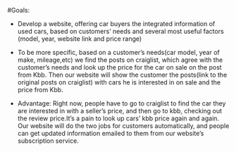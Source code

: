 #Goals:  

- Develop a website, offering car buyers the integrated information of used cars, based on customers’ needs and several most useful factors (model, year, website link and price range)

-  To be more specific, based on a customer’s needs(car model, year of make, mileage,etc) we find the posts on craiglist, which agree with the customer’s needs and look up the price for the car on sale on the post from Kbb. Then our website will show the customer the posts(link to the original posts on craiglist) with cars he is interested in on sale and the price from Kbb. 
- Advantage: Right now, people have to go to craiglist to find the car they are interested in with a seller’s price, and then go to kbb, checking out the review price.It’s a pain to look up cars’ kbb price again and again.
Our website will do the two jobs for customers automatically, and people can get updated information emailed to them from our website’s subscription service.

